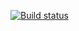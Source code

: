 [![Build status](https://ci.appveyor.com/api/projects/status/twy0royq0qajvfs3?svg=true)](https://ci.appveyor.com/project/alexcc0a/patterns)